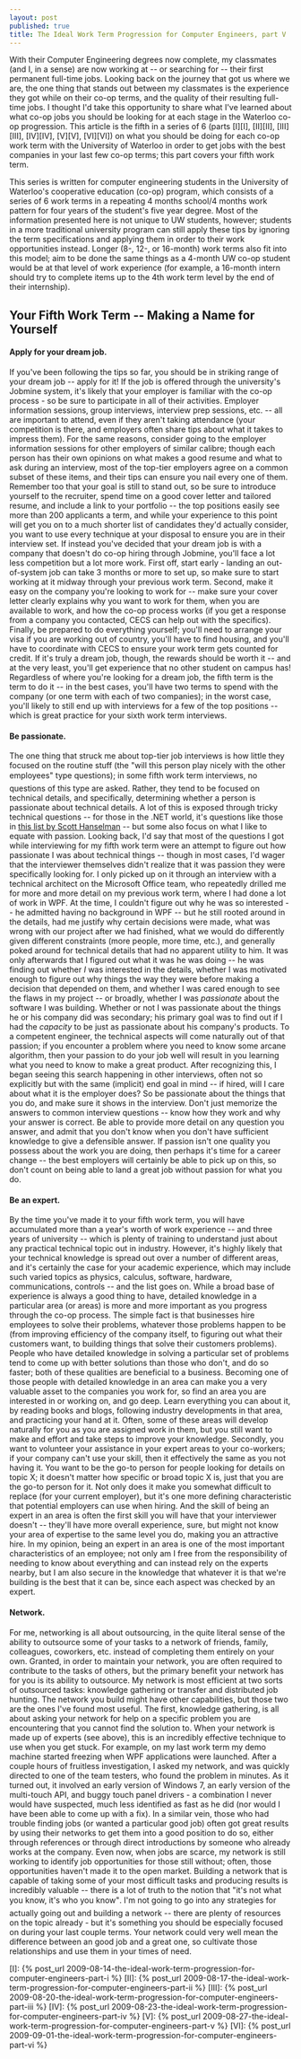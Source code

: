 ```yaml
---
layout: post
published: true
title: The Ideal Work Term Progression for Computer Engineers, part V
---
```


With their Computer Engineering degrees now complete, my classmates (and I, in a sense) are now working at -- or
searching for -- their first permanent full-time jobs. Looking back on the journey that got us where we are, the one
thing that stands out between my classmates is the experience they got while on their co-op terms, and the quality of
their resulting full-time jobs. I thought I'd take this opportunity to share what I've learned about what co-op jobs you
should be looking for at each stage in the Waterloo co-op progression. This article is the fifth in a series of 6
(parts [I][I], [II][II], [III][III], [IV][IV], [V][V], [VI][VI]) on what you should be doing for each co-op work term
with the University of Waterloo in order to get jobs with the best companies in your last few co-op terms; this part
covers your fifth work term.

This series is written for computer engineering students in the University of Waterloo's cooperative education (co-op) program, which consists of a series of 6 work terms in a repeating 4 months school/4 months work pattern for four years of the student's five year degree. Most of the information presented here is not unique to UW students, however; students in a more traditional university program can still apply these tips by ignoring the term specifications and applying them in order to their work opportunities instead. Longer (8-, 12-, or 16-month) work terms also fit into this model; aim to be done the same things as a 4-month UW co-op student would be at that level of work experience (for example, a 16-month intern should try to complete items up to the 4th work term level by the end of their internship).

## Your Fifth Work Term -- Making a Name for Yourself

#### Apply for your dream job.

If you've been following the tips so far, you should be in striking range of your dream job -- apply for it! If the job
is offered through the university's Jobmine system, it's likely that your employer is familiar with the co-op process -
so be sure to participate in all of their activities. Employer information sessions, group interviews, interview prep
sessions, etc. -- all are important to attend, even if they aren't taking attendance (your competition is there, and
employers often share tips about what it takes to impress them). For the same reasons, consider going to the employer
information sessions for other employers of similar calibre; though each person has their own opinions on what makes a
good resume and what to ask during an interview, most of the top-tier employers agree on a common subset of these items,
and their tips can ensure you nail every one of them. Remember too that your goal is still to stand out, so be sure to
introduce yourself to the recruiter, spend time on a good cover letter and tailored resume, and include a link to your
portfolio -- the top positions easily see more than 200 applicants a term, and while your experience to this point will
get you on to a much shorter list of candidates they'd actually consider, you want to use every technique at your
disposal to ensure you are in their interview set. If instead you've decided that your dream job is with a company that
doesn't do co-op hiring through Jobmine, you'll face a lot less competition but a lot more work. First off, start early -
landing an out-of-system job can take 3 months or more to set up, so make sure to start working at it midway through
your previous work term. Second, make it easy on the company you're looking to work for -- make sure your cover letter
clearly explains why you want to work for them, when you are available to work, and how the co-op process works (if you
get a response from a company you contacted, CECS can help out with the specifics). Finally, be prepared to do
everything yourself; you'll need to arrange your visa if you are working out of country, you'll have to find housing,
and you'll have to coordinate with CECS to ensure your work term gets counted for credit. If it's truly a dream job,
though, the rewards should be worth it -- and at the very least, you'll get experience that no other student on campus
has! Regardless of where you're looking for a dream job, the fifth term is the term to do it -- in the best cases, you'll
have two terms to spend with the company (or one term with each of two companies); in the worst case, you'll likely to
still end up with interviews for a few of the top positions -- which is great practice for your sixth work term
interviews.

#### Be passionate.

The one thing that struck me about top-tier job interviews is how little they focused on the routine stuff (the "will
this person play nicely with the other employees" type questions); in some fifth work term interviews, no questions of
this type are asked. Rather, they tend to be focused on technical details, and specifically, determining whether a
person is passionate about technical details. A lot of this is exposed through tricky technical questions -- for those in
the .NET world, it's questions like those in <a title="Scott Hanselman's Computer Zen -- What Great .NET Developers Ought
To Know (More .NET Interview Questions)"
href="http://www.hanselman.com/blog/WhatGreatNETDevelopersOughtToKnowMoreNETInterviewQuestions.aspx">this list by Scott
Hanselman</a> -- but some also focus on what I like to equate with passion. Looking back, I'd say that most of the
questions I got while interviewing for my fifth work term were an attempt to figure out how passionate I was about
technical things -- though in most cases, I'd wager that the interviewer themselves didn't realize that it was passion
they were specifically looking for. I only picked up on it through an interview with a technical architect on the
Microsoft Office team, who repeatedly drilled me for more and more detail on my previous work term, where I had done a
lot of work in WPF. At the time, I couldn't figure out why he was so interested -- he admitted having no background in
WPF -- but he still rooted around in the details, had me justify why certain decisions were made, what was wrong with our
project after we had finished, what we would do differently given different constraints (more people, more time, etc.),
and generally poked around for technical details that had no apparent utility to him. It was only afterwards that I
figured out what it was he was doing -- he was finding out whether *I* was interested in the details, whether I was
motivated enough to figure out why things the way they were before making a decision that depended on them, and whether
I was cared enough to see the flaws in my project -- or broadly, whether I was *passionate* about the software I was
building. Whether or not I was passionate about the things he or his company did was secondary; his primary goal was to
find out if I had the *capacity* to be just as passionate about his company's products. To a competent engineer, the
technical aspects will come naturally out of that passion; if you encounter a problem where you need to know some arcane
algorithm, then your passion to do your job well will result in you learning what you need to know to make a great
product. After recognizing this, I began seeing this search happening in other interviews, often not so explicitly but
with the same (implicit) end goal in mind -- if hired, will I care about what it is the employer does? So be passionate
about the things that you do, and make sure it shows in the interview. Don't just memorize the answers to common
interview questions -- know how they work and why your answer is correct. Be able to provide more detail on any question
you answer, and admit that you don't know when you don't have sufficient knowledge to give a defensible answer. If
passion isn't one quality you possess about the work you are doing, then perhaps it's time for a career change -- the
best employers will certainly be able to pick up on this, so don't count on being able to land a great job without
passion for what you do.

#### Be an expert.

By the time you've made it to your fifth work term, you will have accumulated more than a year's worth of work
experience -- and three years of university -- which is plenty of training to understand just about any practical
technical topic out in industry. However, it's highly likely that your technical knowledge is spread out over a number
of different areas, and it's certainly the case for your academic experience, which may include such varied topics as
physics, calculus, software, hardware, communications, controls -- and the list goes on. While a broad base of experience
is always a good thing to have, detailed knowledge in a particular area (or areas) is more and more important as you
progress through the co-op process. The simple fact is that businesses hire employees to solve their problems, whatever
those problems happen to be (from improving efficiency of the company itself, to figuring out what their customers want,
to building things that solve their customers problems). People who have detailed knowledge in solving a particular set
of problems tend to come up with better solutions than those who don't, and do so faster; both of these qualities are
beneficial to a business. Becoming one of those people with detailed knowledge in an area can make you a very valuable
asset to the companies you work for, so find an area you are interested in or working on, and go deep. Learn everything
you can about it, by reading books and blogs, following industry developments in that area, and practicing your hand at
it. Often, some of these areas will develop naturally for you as you are assigned work in them, but you still want to
make and effort and take steps to improve your knowledge. Secondly, you want to volunteer your assistance in your expert
areas to your co-workers; if your company can't use your skill, then it effectively the same as you not having it. You
want to be the go-to person for people looking for details on topic X; it doesn't matter how specific or broad topic X
is, just that you are the go-to person for it. Not only does it make you somewhat difficult to replace (for your current
employer), but it's one more defining characteristic that potential employers can use when hiring. And the skill of
being an expert in an area is often the first skill you will have that your interviewer doesn't -- they'll have more
overall experience, sure, but might not know your area of expertise to the same level you do, making you an attractive
hire. In my opinion, being an expert in an area is one of the most important characteristics of an employee; not only am
I free from the responsibility of needing to know about everything and can instead rely on the experts nearby, but I am
also secure in the knowledge that whatever it is that we're building is the best that it can be, since each aspect was
checked by an expert.

#### Network.

For me, networking is all about outsourcing, in the quite literal sense of the ability to outsource some of your tasks
to a network of friends, family, colleagues, coworkers, etc. instead of completing them entirely on your own. Granted,
in order to maintain your network, you are often required to contribute to the tasks of others, but the primary benefit
your network has for you is its ability to outsource. My network is most efficient at two sorts of outsourced tasks:
knowledge gathering or transfer and distributed job hunting. The network you build might have other capabilities, but
those two are the ones I've found most useful. The first, knowledge gathering, is all about asking your network for help
on a specific problem you are encountering that you cannot find the solution to. When your network is made up of experts
(see above), this is an incredibly effective technique to use when you get stuck. For example, on my last work term my
demo machine started freezing when WPF applications were launched. After a couple hours of fruitless investigation, I
asked my network, and was quickly directed to one of the team testers, who found the problem in minutes. As it turned
out, it involved an early version of Windows 7, an early version of the multi-touch API, and buggy touch panel drivers -
a combination I never would have suspected, much less identified as fast as he did (nor would I have been able to come
up with a fix). In a similar vein, those who had trouble finding jobs (or wanted a particular good job) often got great
results by using their networks to get them into a good position to do so, either through references or through direct
introductions by someone who already works at the company. Even now, when jobs are scarce, my network is still working
to identify job opportunities for those still without; often, those opportunities haven't made it to the open market.
Building a network that is capable of taking some of your most difficult tasks and producing results is incredibly
valuable -- there is a lot of truth to the notion that "it's not what you know, it's who you know". I'm not going to go
into any strategies for actually going out and building a network -- there are plenty of resources on the topic already -
but it's something you should be especially focused on during your last couple terms. Your network could very well mean
the difference between an good job and a great one, so cultivate those relationships and use them in your times of need.

[I]: {% post_url 2009-08-14-the-ideal-work-term-progression-for-computer-engineers-part-i %}
[II]: {% post_url 2009-08-17-the-ideal-work-term-progression-for-computer-engineers-part-ii %}
[III]: {% post_url 2009-08-20-the-ideal-work-term-progression-for-computer-engineers-part-iii %}
[IV]: {% post_url 2009-08-23-the-ideal-work-term-progression-for-computer-engineers-part-iv %}
[V]: {% post_url 2009-08-27-the-ideal-work-term-progression-for-computer-engineers-part-v %}
[VI]: {% post_url 2009-09-01-the-ideal-work-term-progression-for-computer-engineers-part-vi %}
